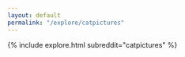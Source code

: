 ```yaml
---
layout: default
permalink: "/explore/catpictures"
---
```


{% include explore.html subreddit="catpictures" %}
